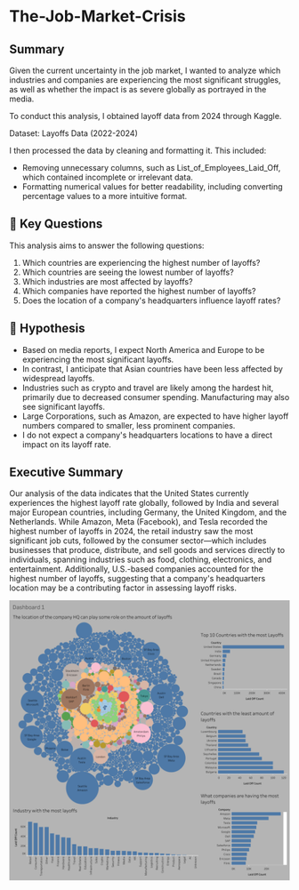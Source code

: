 # The-Job-Market-Crisis

## Summary ##
Given the current uncertainty in the job market, I wanted to analyze which industries and companies are experiencing the most significant struggles, as well as whether the impact is as severe globally as portrayed in the media.

 To conduct this analysis, I obtained layoff data from 2024 through Kaggle.

 Dataset: Layoffs Data (2022-2024)

I then processed the data by cleaning and formatting it. This included:
- Removing unnecessary columns, such as List_of_Employees_Laid_Off, which contained incomplete or irrelevant data.
- Formatting numerical values for better readability, including converting percentage values to a more intuitive format.

## 🔑 Key Questions ##
This analysis aims to answer the following questions:
1. Which countries are experiencing the highest number of layoffs?
2. Which countries are seeing the lowest number of layoffs?
3. Which industries are most affected by layoffs?
4. Which companies have reported the highest number of layoffs?
5. Does the location of a company's headquarters influence layoff rates?

## 💭 Hypothesis ##
- Based on media reports, I expect North America and Europe to be experiencing the most significant layoffs.
- In contrast, I anticipate that Asian countries have been less affected by widespread layoffs.
- Industries such as crypto and travel are likely among the hardest hit, primarily due to decreased consumer spending. Manufacturing may also see significant layoffs.
- Large Corporations, such as Amazon, are expected to have higher layoff numbers compared to smaller, less prominent companies.
- I do not expect a company's headquarters locations to have a direct impact on its layoff rate.

## Executive Summary ##
Our analysis of the data indicates that the United States currently experiences the highest layoff rate globally, followed by India and several major European countries, including Germany, the United Kingdom, and the Netherlands. While Amazon, Meta (Facebook), and Tesla recorded the highest number of layoffs in 2024, the retail industry saw the most significant job cuts, followed by the consumer sector—which includes businesses that produce, distribute, and sell goods and services directly to individuals, spanning industries such as food, clothing, electronics, and entertainment. Additionally, U.S.-based companies accounted for the highest number of layoffs, suggesting that a company's headquarters location may be a contributing factor in assessing layoff risks.

![Unicorns-2](https://github.com/SorenSmith/The-Job-Market-Crisis/blob/main/Dashboard%201%20(3).png)
